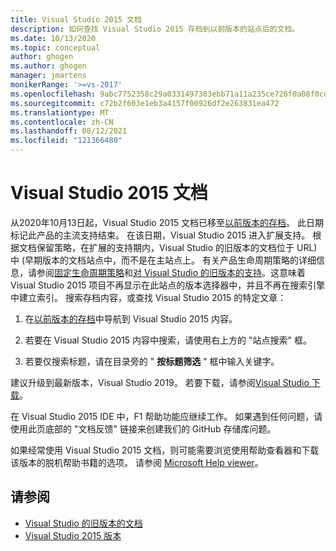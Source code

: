 ```yaml
---
title: Visual Studio 2015 文档
description: 如何查找 Visual Studio 2015 存档到以前版本的站点后的文档。
ms.date: 10/13/2020
ms.topic: conceptual
author: ghogen
ms.author: ghogen
manager: jmartens
monikerRange: '>=vs-2017'
ms.openlocfilehash: 9abc7752358c29a0331497303ebb71a11a235ce726f0a08f0cd28d21856c8c57
ms.sourcegitcommit: c72b2f603e1eb3a4157f00926df2e263831ea472
ms.translationtype: MT
ms.contentlocale: zh-CN
ms.lasthandoff: 08/12/2021
ms.locfileid: "121366480"
---
```

# <a name="visual-studio-2015-documentation"></a>Visual Studio 2015 文档

从2020年10月13日起，Visual Studio 2015 文档已移至[以前版本的存档](/previous-versions/visualstudio/visual-studio-2015)。 此日期标记此产品的主流支持结束。 在该日期，Visual Studio 2015 进入扩展支持。 根据文档保留策略，在扩展的支持期内，Visual Studio 的旧版本的文档位于 URL) 中 (早期版本的文档站点中，而不是在主站点上。 有关产品生命周期策略的详细信息，请参阅[固定生命周期策略](/lifecycle/policies/fixed)和[对 Visual Studio 的旧版本的支持](/visualstudio/releases/2019/servicing#support-for-older-versions-of-visual-studio)。这意味着 Visual Studio 2015 项目不再显示在此站点的版本选择器中，并且不再在搜索引擎中建立索引。 搜索存档内容，或查找 Visual Studio 2015 的特定文章：

1. 在[以前版本的存档](/previous-versions/visualstudio/visual-studio-2015)中导航到 Visual Studio 2015 内容。

1. 若要在 Visual Studio 2015 内容中搜索，请使用右上方的 "站点搜索" 框。

1. 若要仅搜索标题，请在目录旁的 " **按标题筛选** " 框中输入关键字。

建议升级到最新版本，Visual Studio 2019。 若要下载，请参阅[Visual Studio 下载](https://visualstudio.microsoft.com/downloads/)。

在 Visual Studio 2015 IDE 中，F1 帮助功能应继续工作。 如果遇到任何问题，请使用此页底部的 "文档反馈" 链接来创建我们的 GitHub 存储库问题。

如果经常使用 Visual Studio 2015 文档，则可能需要浏览使用帮助查看器和下载该版本的脱机帮助书籍的选项。 请参阅 [Microsoft Help viewer](./help-viewer/overview.md)。

## <a name="see-also"></a>请参阅

- [Visual Studio 的旧版本的文档](/previous-versions/visualstudio/)
- [Visual Studio 2015 版本](/visualstudio/releasenotes/vs2015-version-history)